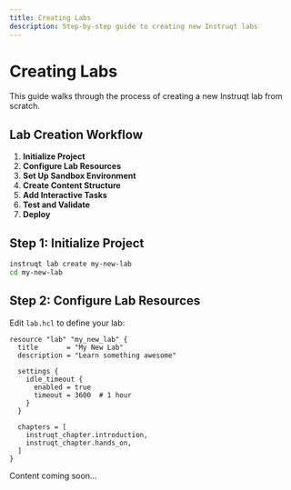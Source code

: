 ```yaml
---
title: Creating Labs
description: Step-by-step guide to creating new Instruqt labs
---
```


# Creating Labs

This guide walks through the process of creating a new Instruqt lab from scratch.

## Lab Creation Workflow

1. **Initialize Project**
2. **Configure Lab Resources**
3. **Set Up Sandbox Environment** 
4. **Create Content Structure**
5. **Add Interactive Tasks**
6. **Test and Validate**
7. **Deploy**

## Step 1: Initialize Project

```bash
instruqt lab create my-new-lab
cd my-new-lab
```

## Step 2: Configure Lab Resources

Edit `lab.hcl` to define your lab:

```hcl
resource "lab" "my_new_lab" {
  title       = "My New Lab"
  description = "Learn something awesome"
  
  settings {
    idle_timeout {
      enabled = true
      timeout = 3600  # 1 hour
    }
  }
  
  chapters = [
    instruqt_chapter.introduction,
    instruqt_chapter.hands_on,
  ]
}
```

Content coming soon...